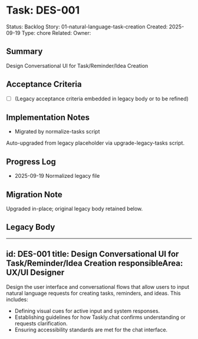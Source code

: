 # Task: DES-001
Status: Backlog
Story: 01-natural-language-task-creation
Created: 2025-09-19
Type: chore
Related:
Owner:

## Summary
Design Conversational UI for Task/Reminder/Idea Creation

## Acceptance Criteria
- [ ] (Legacy acceptance criteria embedded in legacy body or to be refined)

## Implementation Notes
- Migrated by normalize-tasks script

Auto-upgraded from legacy placeholder via upgrade-legacy-tasks script.

## Progress Log
- 2025-09-19 Normalized legacy file

## Migration Note
Upgraded in-place; original legacy body retained below.

## Legacy Body
---
id: DES-001
title: Design Conversational UI for Task/Reminder/Idea Creation
responsibleArea: UX/UI Designer
---
Design the user interface and conversational flows that allow users to input natural language requests for creating tasks, reminders, and ideas. This includes:
*   Defining visual cues for active input and system responses.
*   Establishing guidelines for how Taskly.chat confirms understanding or requests clarification.
*   Ensuring accessibility standards are met for the chat interface.